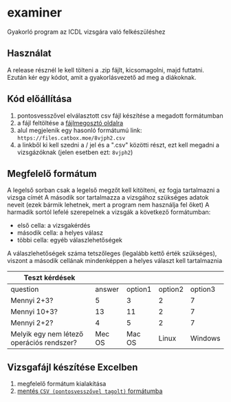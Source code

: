 # examiner

Gyakorló program az ICDL vizsgára való felkészüléshez

## Használat

A release résznél le kell tölteni a .zip fájlt, kicsomagolni, majd futtatni. Ezután kér egy kódot, amit a gyakorlásvezető ad meg a diákoknak.

## Kód előállítása
1. pontosvesszővel elválasztott csv fájl készítése a megadott formátumban
2. a fájl feltöltése a [fájlmegosztó oldalra](https://catbox.moe/)
3. alul megjelenik egy hasonló formátumú link: `https://files.catbox.moe/8vjph2.csv`
4. a linkből ki kell szedni a / jel és a ".csv" közötti részt, ezt kell megadni a vizsgázóknak (jelen esetben ezt: `8vjph2`)


## Megfelelő formátum
A legelső sorban csak a legelső megzőt kell kitölteni, ez fogja tartalmazni a vizsga címét
A második sor tartalmazza a vizsgához szükséges adatok neveit (ezek bármik lehetnek, mert a program nem használja fel őket)
A harmadik sortól lefelé szerepelnek a vizsgák a következő formátumban:
- első cella: a vizsgakérdés
- második cella: a helyes válasz
- többi cella: egyéb válaszlehetőségek

A válaszlehetőségek száma tetszőleges (legalább kettő érték szükséges), viszont a második cellának mindenképpen a helyes választ kell tartalmaznia

| Teszt kérdések                            |        |         |         |         |
|-------------------------------------------|--------|---------|---------|---------|
| question                                  | answer | option1 | option2 | option3 |
| Mennyi 2+3?                               | 5      | 3       | 2       | 7       |
| Mennyi 10+3?                              | 13     | 11      | 2       | 7       |
| Mennyi 2+2?                               | 4      | 5       | 2       | 7       |
| Melyik egy nem létező operációs rendszer? | Mec OS | Mac OS  | Linux   | Windows |


## Vizsgafájl készítése Excelben
1. megfelelő formátum kialakítása
2. [mentés `CSV (pontosvesszővel tagolt)` formátumba](https://support.microsoft.com/hu-hu/office/munkaf%C3%BCzet-ment%C3%A9se-sz%C3%B6veges-form%C3%A1tumban-txt-vagy-csv-3e9a9d6c-70da-4255-aa28-fcacf1f081e6)